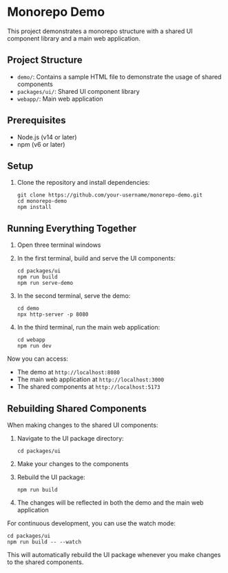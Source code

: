 <!-- omit in toc -->
# Monorepo Demo

This project demonstrates a monorepo structure with a shared UI component library and a main web application.

## Project Structure

- `demo/`: Contains a sample HTML file to demonstrate the usage of shared components
- `packages/ui/`: Shared UI component library
- `webapp/`: Main web application

## Prerequisites

- Node.js (v14 or later)
- npm (v6 or later)

## Setup

1. Clone the repository and install dependencies:
   ```
   git clone https://github.com/your-username/monorepo-demo.git
   cd monorepo-demo
   npm install
   ```

## Running Everything Together

1. Open three terminal windows

2. In the first terminal, build and serve the UI components:
   ```
   cd packages/ui
   npm run build
   npm run serve-demo
   ```

3. In the second terminal, serve the demo:
   ```
   cd demo
   npx http-server -p 8080
   ```

4. In the third terminal, run the main web application:
   ```
   cd webapp
   npm run dev
   ```

Now you can access:
- The demo at `http://localhost:8080`
- The main web application at `http://localhost:3000`
- The shared components at `http://localhost:5173`

## Rebuilding Shared Components

When making changes to the shared UI components:

1. Navigate to the UI package directory:
   ```
   cd packages/ui
   ```

2. Make your changes to the components

3. Rebuild the UI package:
   ```
   npm run build
   ```

4. The changes will be reflected in both the demo and the main web application

For continuous development, you can use the watch mode:

```
cd packages/ui
npm run build -- --watch
```

This will automatically rebuild the UI package whenever you make changes to the shared components.

